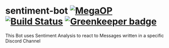 # sentiment-bot [![MegaOP](https://img.shields.io/badge/MEGA%20OP-%E2%9C%94-green.svg)](http://dsgnhb.de) [![Build Status](https://travis-ci.org/dsgnhb/sentiment-bot.svg?branch=master)](https://travis-ci.org/dsgnhb/sentiment-bot) [![Greenkeeper badge](https://badges.greenkeeper.io/dsgnhb/sentiment-bot.svg)](https://greenkeeper.io/)
This Bot uses Sentiment Analysis to react to Messages written in a specific Discord Channel
